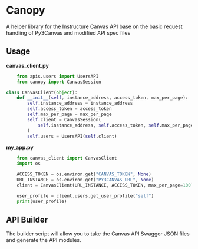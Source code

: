 Canopy
======

A helper library for the Instructure Canvas API base on the basic request handling of Py3Canvas and modified API spec files

Usage
------

**canvas_client.py**
```python
    from apis.users import UsersAPI
    from canopy import CanvasSession

class CanvasClient(object):
    def __init__(self, instance_address, access_token, max_per_page):
        self.instance_address = instance_address
        self.access_token = access_token
        self.max_per_page = max_per_page
        self.client = CanvasSession(
            self.instance_address, self.access_token, self.max_per_page
        )
        self.users = UsersAPI(self.client)
```

**my_app.py**
```python
    from canvas_client import CanvasClient
    import os

    ACCESS_TOKEN = os.environ.get("CANVAS_TOKEN", None)
    URL_INSTANCE = os.environ.get("PY3CANVAS_URL", None)
    client = CanvasClient(URL_INSTANCE, ACCESS_TOKEN, max_per_page=100)

    user_profile = client.users.get_user_profile("self")
    print(user_profile)
```

API Builder
-----------
The builder script will allow you to take the Canvas API Swagger JSON files and generate the API modules.